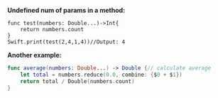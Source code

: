 **Undefined num of params in a method:**

```
func test(numbers: Double...)->Int{
    return numbers.count
}
Swift.print(test(2,4,1,4))//Output: 4
```
**Another example:**
```swift
func average(numbers: Double...) -> Double {// calculate average
    let total = numbers.reduce(0.0, combine: {$0 + $1})
    return total / Double(numbers.count)
}
```